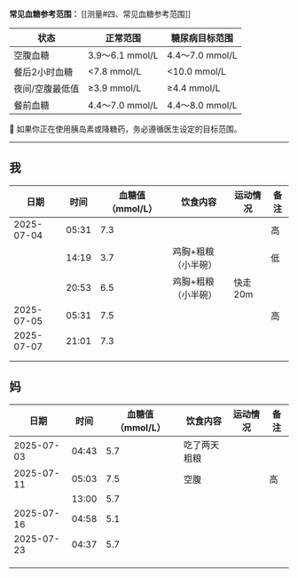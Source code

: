 **常见血糖参考范围：**
[[测量#四、常见血糖参考范围]]

| 状态       | 正常范围           | 糖尿病目标范围        |
| -------- | -------------- | -------------- |
| 空腹血糖     | 3.9～6.1 mmol/L | 4.4～7.0 mmol/L |
| 餐后2小时血糖  | <7.8 mmol/L    | <10.0 mmol/L   |
| 夜间/空腹最低值 | ≥3.9 mmol/L    | ≥4.4 mmol/L    |
| 餐前血糖     | 4.4～7.0 mmol/L | 4.4～8.0 mmol/L |
📌 如果你正在使用胰岛素或降糖药，务必遵循医生设定的目标范围。

---
## 我

| 日期         | 时间    | 血糖值（mmol/L） | 饮食内容       | 运动情况  | 备注  |
| ---------- | ----- | ----------- | ---------- | ----- | --- |
| 2025-07-04 | 05:31 | 7.3         |            |       | 高   |
|            | 14:19 | 3.7         | 鸡胸+粗粮（小半碗） |       | 低   |
|            | 20:53 | 6.5         | 鸡胸+粗粮（小半碗） | 快走20m |     |
| 2025-07-05 | 05:31 | 7.5         |            |       | 高   |
| 2025-07-07 | 21:01 | 7.3         |            |       |     |
|            |       |             |            |       |     |
|            |       |             |            |       |     |


## 妈

| 日期         | 时间    | 血糖值（mmol/L） | 饮食内容   | 运动情况 | 备注  |
| ---------- | ----- | ----------- | ------ | ---- | --- |
| 2025-07-03 | 04:43 | 5.7         | 吃了两天粗粮 |      |     |
| 2025-07-11 | 05:03 | 7.5         | 空腹     |      | 高   |
|            | 13:00 | 5.7         |        |      |     |
| 2025-07-16 | 04:58 | 5.1         |        |      |     |
| 2025-07-23 | 04:37 | 5.7         |        |      |     |
|            |       |             |        |      |     |
|            |       |             |        |      |     |
|            |       |             |        |      |     |
